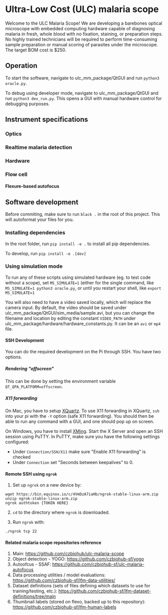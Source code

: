 # Ultra-Low Cost (ULC) malaria scope

Welcome to the ULC Malaria Scope! We are developing a barebones optical microscope with embedded computing hardware capable of diagnosing malaria in fresh, whole blood with no fixation, staining, or preparation steps. No highly trained technicians will be required to perform time-consuming sample preparation or manual scoring of parasites under the microscope. The target BOM cost is $250.

## Operation

To start the software, navigate to ulc_mm_package/QtGUI and run `python3 oracle.py`.

To debug using developer mode, navigate to ulc_mm_package/QtGUI and run `python3 dev_run.py`. This opens a GUI with manual hardware control for debugging purposes.


## Instrument specifications

### Optics

### Realtime malaria detection

### Hardware

### Flow cell

#### Flexure-based autofocus


## Software development

Before commiting, make sure to run `black .` in the root of this project. This will autoformat your files for you.

### Installing dependencies

In the root folder, run `pip install -e .` to install all pip dependencies.

To develop, run `pip install -e .[dev]`

### Using simulation mode

To run any of these scripts using simulated hardware (eg. to test code without a scope), set `MS_SIMULATE=1` (either for the single command, like `MS_SIMULATE=1 python3 oracle.py`, or until you restart your shell, like `export MS_SIMULATE=1`

You will also need to have a video saved locally, which will replace the camera input. By default, the video should be saved under ulc_mm_package/QtGUI/sim_media/sample.avi, but you can change the filename and location by editing the constant `VIDEO_PATH` under ulc_mm_package/hardware/hardware_constants.py. It can be an `avi` or `mp4` file.

#### SSH Development

You can do the required development on the Pi through SSH. You have two options.

##### Rendering "offscreen"
This can be done by setting the environment variable `QT_QPA_PLATFORM=offscreen`.

##### X11 forwarding

On Mac, you have to setup [XQuartz](https://www.xquartz.org/). To use X11 forwarding in XQuartz, `ssh` into your pi with the `-Y` option (safe X11 forwarding). You should then be able to run any command with a GUI, and one should pop up on screen.

On Windows, you have to install [XMing](https://sourceforge.net/projects/xming/). Start the X Server and open an SSH session using PuTTY. In PuTTY, make sure you have the following settings configured:
* Under `Connection/SSH/X11` make sure "Enable X11 forwarding" is checked 
* Under `Connection` set "Seconds between keepalives" to 0.

#### Remote SSH using `ngrok`
1. Set up `ngrok` on a new device by:

```
wget https://bin.equinox.io/c/4VmDzA7iaHb/ngrok-stable-linux-arm.zip
unzip ngrok-stable-linux-arm.zip
ngrok authtoken {TOKEN HERE}
```

2. `cd` to the directory where `ngrok` is downloaded.

3. Run `ngrok` with:
```
./ngrok tcp 22
```

#### Related malaria scope repositories reference
1. Main: https://github.com/czbiohub/ulc-malaria-scope
2. Object detection - YOGO: https://github.com/czbiohub-sf/yogo
3. Autoofcus - SSAF: https://github.com/czbiohub-sf/ulc-malaria-autofocus
4. Data processing utilities / model evaluations: https://github.com/czbiohub-sf/lfm-data-utilities/
5. Dataset definitions (sets of files defining which datasets to use for training/testing, etc.): https://github.com/czbiohub-sf/lfm-dataset-definitions/tree/main
6. Thumbnail labels (stored on flexo, backed up to this repository): https://github.com/czbiohub-sf/lfm-human-labels
